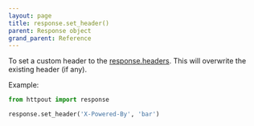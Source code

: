 ```yaml
---
layout: page
title: response.set_header()
parent: Response object
grand_parent: Reference
---
```


To set a custom header to the [response.headers](/reference/response/headers.html).
This will overwrite the existing header (if any).

Example:
```python
from httpout import response

response.set_header('X-Powered-By', 'bar')
```
